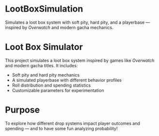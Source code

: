 # LootBoxSimulation
Simulates a loot box system with soft pity, hard pity, and a playerbase — inspired by *Overwatch* and modern gacha mechanics.

# Loot Box Simulator
This project simulates a loot box system inspired by games like *Overwatch* and modern gacha titles. It includes:
- Soft pity and hard pity mechanics  
- A simulated playerbase with different behavior profiles  
- Roll distribution and spending statistics  
- Customizable parameters for experimentation

# Purpose
To explore how different drop systems impact player outcomes and spending — and to have some fun analyzing probability!
